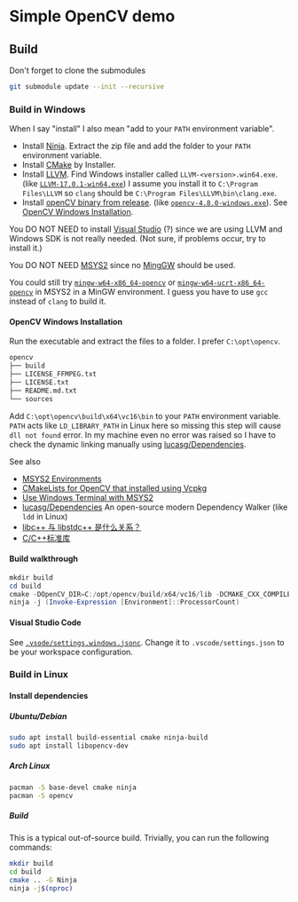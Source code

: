 # Simple OpenCV demo

## Build

Don't forget to clone the submodules

```bash
git submodule update --init --recursive
```

### Build in Windows

When I say "install" I also mean "add to your `PATH` environment variable".

- Install [Ninja](https://ninja-build.org/). Extract the zip file and add the
  folder to your `PATH` environment variable.
- Install [CMake](https://cmake.org/download/) by Installer.
- Install [LLVM](https://github.com/llvm/llvm-project/releases). Find Windows
installer called `LLVM-<version>.win64.exe`. (like [`LLVM-17.0.1-win64.exe`](https://github.com/llvm/llvm-project/releases/download/llvmorg-17.0.1/LLVM-17.0.1-win64.exe))
I assume you install it to `C:\Program Files\LLVM` so `clang` should be `C:\Program Files\LLVM\bin\clang.exe`.
- Install [openCV binary from release](https://opencv.org/releases/). (like [`opencv-4.8.0-windows.exe`](https://github.com/opencv/opencv/releases/download/4.8.0/opencv-4.8.0-windows.exe)). See [OpenCV Windows Installation](#opencv-windows-installation).

You DO NOT NEED to install [Visual Studio](https://visualstudio.microsoft.com/downloads/) (?) since we are using LLVM and Windows SDK is not really needed. (Not sure, if problems occur, try to install it.)

You DO NOT NEED [MSYS2](https://www.msys2.org/) since no [MingGW](https://www.mingw-w64.org/) should be used. 

You could still try
[`mingw-w64-x86_64-opencv`](https://packages.msys2.org/package/mingw-w64-x86_64-opencv)
or
[`mingw-w64-ucrt-x86_64-opencv`](https://packages.msys2.org/package/mingw-w64-ucrt-x86_64-opencv)
in MSYS2 in a MinGW environment. I guess you have to use `gcc` instead of `clang` to build it.

#### OpenCV Windows Installation

Run the executable and extract the files to a folder. I prefer `C:\opt\opencv`. 

```txt
opencv
├── build
├── LICENSE_FFMPEG.txt
├── LICENSE.txt
├── README.md.txt
└── sources
```

Add `C:\opt\opencv\build\x64\vc16\bin` to your `PATH` environment variable. `PATH` acts like `LD_LIBRARY_PATH` in Linux here
so missing this step will cause `dll not found` error. In my machine even no error was raised so I have to check the dynamic linking manually using [lucasg/Dependencies](https://github.com/lucasg/Dependencies).

See also

- [MSYS2 Environments](https://www.msys2.org/docs/environments/)
- [CMakeLists for OpenCV that installed using Vcpkg ](https://gist.github.com/UnaNancyOwen/5061d8c966178b753447e8a9f9ac8cf1)
- [Use Windows Terminal with MSYS2](https://www.msys2.org/docs/terminals/)
- [lucasg/Dependencies](https://github.com/lucasg/Dependencies) An open-source modern Dependency Walker (like `ldd` in Linux)
- [libc++ 与 libstdc++ 是什么关系？](https://www.zhihu.com/question/343205052)
- [C/C++标准库](https://zhuanlan.zhihu.com/p/566419668)

#### Build walkthrough

```powershell
mkdir build
cd build
cmake -DOpenCV_DIR=C:/opt/opencv/build/x64/vc16/lib -DCMAKE_CXX_COMPILER="C:/Program Files/LLVM/bin/clang++.exe" -DCMAKE_C_COMPILER="C:/Program Files/LLVM/bin/clang.exe" -G Ninja ..
ninja -j (Invoke-Expression [Environment]::ProcessorCount)
```

#### Visual Studio Code

See [`.vsode/settings.windows.jsonc`](./.vscode/settings.windows.jsonc). Change it to `.vscode/settings.json` to be your workspace configuration.

### Build in Linux

#### Install dependencies

##### Ubuntu/Debian

```bash
sudo apt install build-essential cmake ninja-build
sudo apt install libopencv-dev
```

##### Arch Linux

```bash
pacman -S base-devel cmake ninja
pacman -S opencv
```

##### Build

This is a typical out-of-source build. Trivially, you can run the following commands:

```bash
mkdir build
cd build
cmake .. -G Ninja
ninja -j$(nproc)
```
